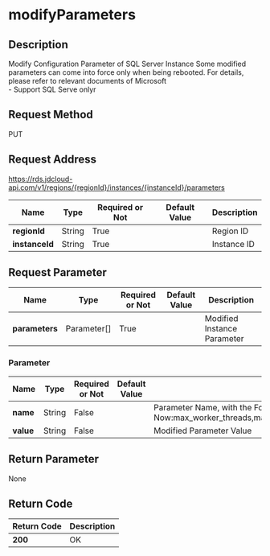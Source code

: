 # modifyParameters


## Description
Modify Configuration Parameter of SQL Server Instance Some modified parameters can come into force only when being rebooted. For details, please refer to relevant documents of Microsoft<br>- Support SQL Serve onlyr

## Request Method
PUT

## Request Address
https://rds.jdcloud-api.com/v1/regions/{regionId}/instances/{instanceId}/parameters

|Name|Type|Required or Not|Default Value|Description|
|---|---|---|---|---|
|**regionId**|String|True| |Region ID|
|**instanceId**|String|True| |Instance ID|

## Request Parameter
|Name|Type|Required or Not|Default Value|Description|
|---|---|---|---|---|
|**parameters**|Parameter[]|True| |Modified Instance Parameter|

### Parameter
|Name|Type|Required or Not|Default Value|Description|
|---|---|---|---|---|
|**name**|String|False| |Parameter Name, with the Following Parameter Supported Now:max_worker_threads,max_degree_of_parallelism,max_server_memory_(MB)|
|**value**|String|False| |Modified Parameter Value|

## Return Parameter
None


## Return Code
|Return Code|Description|
|---|---|
|**200**|OK|
